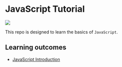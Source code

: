 # JavaScript Tutorial

![](https://www.codementor.io/assets/page_img/learn-javascript.png)

This repo is designed to learn the basics of `JavaScript`.

## Learning outcomes

+ [JavaScript Introduction](https://github.com/MyPitit/JavaScript-Tutorial/tree/master/Introduction)
